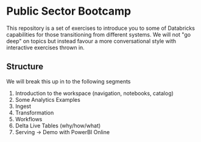# Public Sector Bootcamp

This repository is a set of exercises to introduce you to some of Databricks capabilities for those transitioning from different systems. We will not "go deep" on topics but instead favour a more conversational style with interactive exercises thrown in.







## Structure
We will break this up in to the following segments

1. Introduction to the workspace (navigation, notebooks, catalog)
2. Some Analytics Examples
3. Ingest
4. Transformation
5. Workflows
6. Delta Live Tables (why/how/what)
7. Serving -> Demo with PowerBI Online